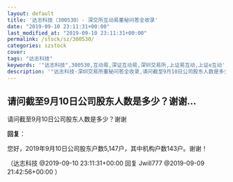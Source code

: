 ```yaml
---
layout: default
title: '达志科技（300530）- 深交所互动易董秘问答全收录'
date: "2019-09-10 23:11:31+00:00"
last_modified_at: "2019-09-10 23:11:31+00:00"
permalink: /stock/sz/300530/
categories: szstock
cover: 
tags: "达志科技"
keywords: '"达志科技",300530,互动易,深证互动易,深圳交易所,上证易互动,上证e互动'
description: '"达志科技-深圳交易所董秘问答全收录,请问截至9月10日公司股东人数是多少？谢谢"'
---
```


## 请问截至9月10日公司股东人数是多少？谢谢...

请问截至9月10日公司股东人数是多少？谢谢

**回复**：

您好，2019年9月10日公司股东户数5,147户，其中机构户数143户。谢谢！ 

（达志科技  @2019-09-10 23:11:31+00:00 回复 Jwill777  @2019-09-09 21:42:56+00:00 ）

